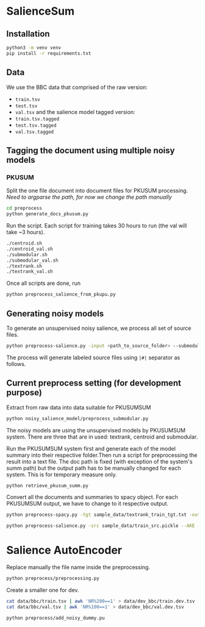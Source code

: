 # SalienceSum

## Installation
```bash
python3 -m venv venv
pip install -r requirements.txt
```

## Data
We use the BBC data that comprised of the raw version: 
- `train.tsv`
- `test.tsv`
- `val.tsv`
and the salience model tagged version:
- `train.tsv.tagged`
- `test.tsv.tagged`
- `val.tsv.tagged`

## Tagging the document using multiple noisy models
### PKUSUM
Split the one file document into document files for PKUSUM processing.
*Need to argparse the path, for now we change the path manually*
```bash
cd preprocess
python generate_docs_pkusum.py
```
Run the script. Each script for training takes 30 hours to run (the val will take ~3 hours).  
```bash
./centroid.sh
./centroid_val.sh
./submodular.sh
./submodular_val.sh
./textrank.sh
./textrank_val.sh
```
Once all scripts are done, run
```bash
python preprocess_salience_from_pkupu.py
```
## Generating noisy models
To generate an unsupervised noisy salience, we process all set of source files.

```bash
python preprocess-salience.py -input <path_to_source_folder> --submodular --NER --textrank --compression -max-words 30
```

The process will generate labeled source files using `|#|` separator as follows.


## Current preprocess setting (for development purpose)
Extract from raw data into data suitable for PKUSUMSUM
```bash
python noisy_salience_model/preprocess_submodular.py
```
The noisy models are using the unsupervised models by PKUSUMSUM system. There are three that are in used: textrank, centroid and submodular. 

Run the PKUSUMSUM system first and generate each of the model summary into their respective folder.Then run a script for preprocessing the result into a text file. The doc path is fixed (with exception of the system's summ path) but the output path has to be manually changed for each system. This is for temporary measure only.
```bash
python retrieve_pkusum_summ.py
```
Convert all the documents and summaries to spacy object. For each PKUSUMSUM output, we have to change to it respective output.
```bash
python preprocess-spacy.py -tgt sample_data/textrank_train_tgt.txt -output sample_data
```

```bash
python preprocess-salience.py -src sample_data/train_src.pickle --AKE --submodular -submodular_tgt sample_data/submodular_train_tgt.pickle --centroid -centroid_tgt sample_data/centroid_train_tgt.pickle --textrank -textrank_tgt sample_data/textrank_train_tgt.pickle --NER -max_words 30 --gold -highlight sample_data/df_gold.pickle -doc_id sample_data/doc_id.txt
```

# Salience AutoEncoder

Replace manually the file name inside the preprocessing.
```bash
python preprocess/preprocessing.py
```

Create a smaller one for dev.
```bash
cat data/bbc/train.tsv | awk 'NR%200==1' > data/dev_bbc/train.dev.tsv
cat data/bbc/val.tsv | awk 'NR%100==1' > data/dev_bbc/val.dev.tsv
```

```bash
python preprocess/add_noisy_dummy.pu
```
